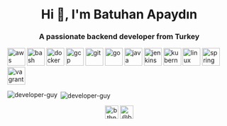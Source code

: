 <h1 align="center">Hi 👋, I'm Batuhan Apaydın</h1>
<h3 align="center">A passionate backend developer from Turkey</h3>

<p align="left"><img src="https://devicons.github.io/devicon/devicon.git/icons/amazonwebservices/amazonwebservices-original-wordmark.svg" alt="aws" width="40" height="40"/> <img src="https://www.vectorlogo.zone/logos/gnu_bash/gnu_bash-icon.svg" alt="bash" width="40" height="40"/> <img src="https://devicons.github.io/devicon/devicon.git/icons/docker/docker-original-wordmark.svg" alt="docker" width="40" height="40"/> <img src="https://www.vectorlogo.zone/logos/google_cloud/google_cloud-icon.svg" alt="gcp" width="40" height="40"/> <img src="https://www.vectorlogo.zone/logos/git-scm/git-scm-icon.svg" alt="git" width="40" height="40"/> <img src="https://devicons.github.io/devicon/devicon.git/icons/go/go-original.svg" alt="go" width="40" height="40"/> <img src="https://devicons.github.io/devicon/devicon.git/icons/java/java-original-wordmark.svg" alt="java" width="40" height="40"/> <img src="https://www.vectorlogo.zone/logos/jenkins/jenkins-icon.svg" alt="jenkins" width="40" height="40"/> <img src="https://www.vectorlogo.zone/logos/kubernetes/kubernetes-icon.svg" alt="kubernetes" width="40" height="40"/> <img src="https://devicons.github.io/devicon/devicon.git/icons/linux/linux-original.svg" alt="linux" width="40" height="40"/> <img src="https://www.vectorlogo.zone/logos/springio/springio-icon.svg" alt="spring" width="40" height="40"/> <img src="https://www.vectorlogo.zone/logos/vagrantup/vagrantup-icon.svg" alt="vagrant" width="40" height="40"/></p><p><img align="left" src="https://github-readme-stats.vercel.app/api/top-langs/?username=developer-guy&layout=compact&hide=html" alt="developer-guy" /></p>

<p>&nbsp;<img align="center" src="https://github-readme-stats.vercel.app/api?username=developer-guy&show_icons=true" alt="developer-guy" /></p>

<p align="center">
<a href="https://linkedin.com/in/bthnapydin" target="blank"><img align="center" src="https://cdn.jsdelivr.net/npm/simple-icons@3.0.1/icons/linkedin.svg" alt="bthnapydin" height="30" width="30" /></a>
<a href="https://medium.com/@batuhan.apaydin_11378" target="blank"><img align="center" src="https://cdn.jsdelivr.net/npm/simple-icons@3.0.1/icons/medium.svg" alt="@batuhan.apaydin_113" height="30" width="30" /></a>
</p>
